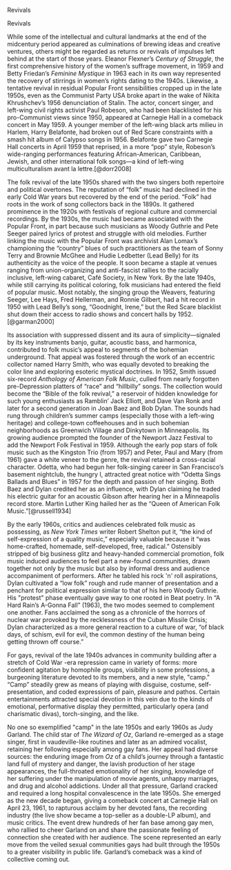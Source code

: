 Revivals

Revivals

While some of the intellectual and cultural landmarks at the end of the midcentury period appeared as culminations of brewing ideas and creative ventures, others might be regarded as returns or revivals of impulses left behind at the start of those years.  Eleanor Flexner’s *Century of Struggle*, the first comprehensive history of the women’s suffrage movement, in 1959 and Betty Friedan’s *Feminine Mystique* in 1963 each in its own way represented the recovery of stirrings in women’s rights dating to the 1940s.  Likewise, a tentative revival in residual Popular Front sensibilities cropped up in the late 1950s, even as the Communist Party USA broke apart in the wake of Nikita Khrushchev’s 1956 denunciation of Stalin.  The actor, concert singer, and left-wing civil rights activist Paul Robeson, who had been blacklisted for his pro-Communist views since 1950, appeared at Carnegie Hall in a comeback concert in May 1959.  A younger member of the left-wing black arts milieu in Harlem, Harry Belafonte, had broken out of Red Scare constraints with a smash hit album of Calypso songs in 1956.  Belafonte gave two Carnegie Hall concerts in April 1959 that reprised, in a more “pop” style, Robeson’s wide-ranging performances featuring African-American, Caribbean, Jewish, and other international folk songs—a kind of left-wing multiculturalism avant la lettre.[@dorr2008]

The folk revival of the late 1950s shared with the two singers both repertoire and political overtones. The reputation of “folk” music had declined in the early Cold War years but recovered by the end of the period. “Folk” had roots in the work of song collectors back in the 1890s. It gathered prominence in the 1920s with festivals of regional culture and commercial recordings. By the 1930s, the music had became associated with the Popular Front, in part because such musicians as Woody Guthrie and Pete Seeger paired lyrics of protest and struggle with old melodies. Further linking the music with the Popular Front was archivist Alan Lomax’s championing the “country” blues of such practitioners as the team of Sonny Terry and Brownie McGhee and Hudie Ledbetter (Lead Belly) for its authenticity as the voice of the people. It soon became a staple at venues ranging from union-organizing and anti-fascist rallies to the racially inclusive, left-wing cabaret, Café Society, in New York.  By the late 1940s, while still carrying its political coloring, folk musicians had entered the field of popular music.  Most notably, the singing group the Weavers, featuring Seeger, Lee Hays, Fred Hellerman, and Ronnie Gilbert, had a hit record in 1950 with Lead Belly’s song, “Goodnight, Irene,” but the Red Scare blacklist shut down their access to radio shows and concert halls by 1952.[@garman2000]

Its association with suppressed dissent and its aura of simplicity—signaled by its key instruments banjo, guitar, acoustic bass, and harmonica, contributed to folk music’s appeal to segments of the bohemian underground. That appeal was fostered through the work of an eccentric collector named Harry Smith, who was equally devoted to breaking the color line and exploring esoteric mystical doctrines. In 1952, Smith issued six-record *Anthology of American Folk Music*, culled from nearly forgotten pre-Depression platters of “race” and “hillbilly” songs. The collection would become the “Bible of the folk revival,” a reservoir of hidden knowledge for such young enthusiasts as Ramblin’ Jack Elliott, and Dave Van Ronk and later for a second generation in Joan Baez and Bob Dylan. The sounds had rung through children’s summer camps (especially those with a left-wing heritage) and college-town coffeehouses and in such bohemian neighborhoods as Greenwich Village and Dinkytown in Minneapolis. Its growing audience prompted the founder of the Newport Jazz Festival to add the Newport Folk Festival in 1959.  Although the early pop stars of folk music such as the Kingston Trio (from 1957) and Peter, Paul and Mary (from 1961) gave a white veneer to the genre, the revival retained a cross-racial character.  Odetta, who had begun her folk-singing career in San Francisco’s basement nightclub, the hungry I, attracted great notice with  “Odetta Sings Ballads and Blues” in 1957 for the depth and passion of her singing. Both Baez and Dylan credited her as an influence, with Dylan claiming he traded his electric guitar for an acoustic Gibson after hearing her in a Minneapolis record store. Martin Luther King hailed her as the “Queen of American Folk Music.”[@russell1934]

By the early 1960s, critics and audiences celebrated folk music as possessing, as  *New York Times* writer Robert Shelton put it, “the kind of self-expression of a quality music,” especially valuable because it “was home-crafted, homemade, self-developed, free, radical.” Ostensibly stripped of big business glitz and heavy-handed commercial promotion, folk music induced audiences to feel part a new-found communities, drawn together not only by the music but also by informal dress and audience accompaniment of performers. After he tabled his rock 'n' roll aspirations, Dylan cultivated a “low folk” rough and rude manner of presentation and a penchant for political expression similar to that of his hero Woody Guthrie. His "protest" phase eventually gave way to one rooted in Beat poetry. In “A Hard Rain’s A-Gonna Fall” (1963), the two modes seemed to complement one another. Fans acclaimed the song as a chronicle of the horrors of nuclear war provoked by the recklessness of the Cuban Missile Crisis; Dylan characterized as a more general reaction to a culture of war, “of black days, of schism, evil for evil, the common destiny of the human being getting thrown off course.”

For gays, revival of the late 1940s advances in community building after a stretch of Cold War -era repression came in variety of forms: more confident agitation by homophile groups, visibility in some professions, a burgeoning literature devoted to its members, and a new style, "camp."  “Camp” steadily grew as means of playing with disguise, costume, self-presentation, and coded expressions of pain, pleasure and pathos.  Certain entertainments attracted special devotion in this vein due to the kinds of emotional, performative display they permitted, particularly opera (and charismatic divas), torch-singing, and the like.

No one so exemplified "camp" in the late 1950s and early 1960s as Judy Garland. The child star of *The Wizard of Oz*, Garland re-emerged as a stage singer, first in vaudeville-like routines and later as an admired vocalist, retaining her following especially among gay fans. Her appeal had diverse sources:  the enduring image from *Oz* of a child’s journey through a fantastic land full of mystery and danger, the lavish production of her stage appearances, the full-throated emotionality of her singing, knowledge of her suffering under the manipulation of movie agents, unhappy marriages, and drug and alcohol addictions. Under all that pressure, Garland cracked and required a long hospital convalescence in the late 1950s.  She emerged as the new decade began, giving a comeback concert at Carnegie Hall on April 23, 1961, to rapturous acclaim by her devoted fans, the recording industry (the live show became a top-seller as a double-LP album), and music critics.  The event drew hundreds of her fan base among gay men, who rallied to cheer Garland on and share the passionate feeling of connection she created with her audience.  The scene represented an early move from the veiled sexual communities gays had built through the 1950s to a greater visibility in public life.  Garland’s comeback was a kind of collective coming out.
